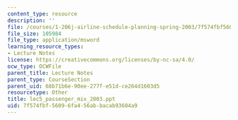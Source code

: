 ```yaml
---
content_type: resource
description: ''
file: /courses/1-206j-airline-schedule-planning-spring-2003/7f574fbf56096fa456abbacab93604a9_lec5_passenger_mix_2003.ppt
file_size: 105984
file_type: application/msword
learning_resource_types:
- Lecture Notes
license: https://creativecommons.org/licenses/by-nc-sa/4.0/
ocw_type: OCWFile
parent_title: Lecture Notes
parent_type: CourseSection
parent_uid: 68b71b6e-90ee-277f-e51d-ce264d1603d5
resourcetype: Other
title: lec5_passenger_mix_2003.ppt
uid: 7f574fbf-5609-6fa4-56ab-bacab93604a9
---
```

